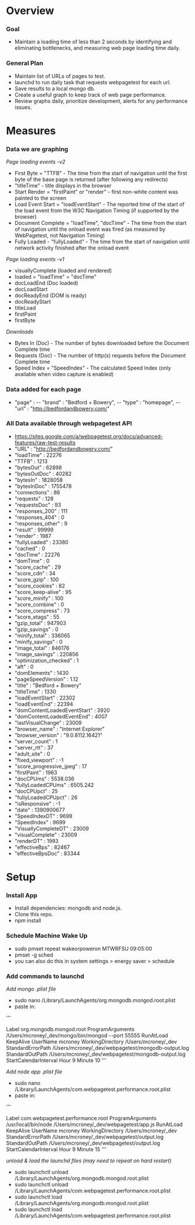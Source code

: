 # Overview

### Goal
- Maintain a loading time of less than 2 seconds by identifying and eliminating bottlenecks, and measuring web page loading time daily.

### General Plan
- Maintain list of URLs of pages to test.
- launchd to run daily task that requests webpagetest for each url.
- Save results to a local mongo db.
- Create a useful graph to keep track of web page performance.
- Review graphs daily, prioritize development, alerts for any performance issues.

# Measures

### Data we are graphing

*Page loading events -v2*
- First Byte = "TTFB" - The time from the start of navigation until the first byte of the base page is returned (after following any redirects)
- "titleTime" - title displays in the browser
- Start Render = "firstPaint" or "render" - first non-white content was painted to the screen
- Load Event Start = "loadEventStart" - The reported time of the start of the load event from the W3C Navigation Timing (if supported by the browser)
- Document Complete = "loadTime", "docTime" - The time from the start of navigation until the onload event was fired (as measured by WebPagetest, not Navigation Timing)
- Fully Loaded - "fullyLoaded" - The time from the start of navigation until network activity finished after the onload event

*Page loading events -v1*
- visuallyComplete (loaded and rendered)
- loaded = "loadTime" = "docTime"
- docLoadEnd (Doc loaded)
- docLoadStart
- docReadyEnd (DOM is ready)
- docReadyStart
- titleLoad
- firstPaint
- firstByte

*Downloads*
- Bytes In (Doc) - The number of bytes downloaded before the Document Complete time
- Requests (Doc) - The number of http(s) requests before the Document Complete time
- Speed Index = "SpeedIndex" - The calculated Speed Index (only available when video capture is enabled)

### Data added for each page
- "page" :
-- "brand" : "Bedford + Bowery",
-- "type" : "homepage",
-- "url" : "http://bedfordandbowery.com/"

### All Data available through webpagetest API
- https://sites.google.com/a/webpagetest.org/docs/advanced-features/raw-test-results
- "URL" : "http://bedfordandbowery.com/"
- "loadTime" : 22276
- "TTFB" : 1213
- "bytesOut" : 62898
- "bytesOutDoc" : 40282
- "bytesIn" : 1828058
- "bytesInDoc" : 1755478
- "connections" : 86
- "requests" : 128
- "requestsDoc" : 93
- "responses_200" : 111
- "responses_404" : 0
- "responses_other" : 9
- "result" : 99999
- "render" : 1987
- "fullyLoaded" : 23380
- "cached" : 0
- "docTime" : 22276
- "domTime" : 0
- "score_cache" : 29
- "score_cdn" : 34
- "score_gzip" : 100
- "score_cookies" : 82
- "score_keep-alive" : 95
- "score_minify" : 100
- "score_combine" : 0
- "score_compress" : 73
- "score_etags" : 55
- "gzip_total" : 947903
- "gzip_savings" : 0
- "minify_total" : 336065
- "minify_savings" : 0
- "image_total" : 846176
- "image_savings" : 220856
- "optimization_checked" : 1
- "aft" : 0
- "domElements" : 1430
- "pageSpeedVersion" : 1.12
- "title" : "Bedford + Bowery"
- "titleTime" : 1330
- "loadEventStart" : 22302
- "loadEventEnd" : 22394
- "domContentLoadedEventStart" : 3920
- "domContentLoadedEventEnd" : 4007
- "lastVisualChange" : 23009
- "browser_name" : "Internet Explorer"
- "browser_version" : "9.0.8112.16421"
- "server_count" : 1
- "server_rtt" : 37
- "adult_site" : 0
- "fixed_viewport" : -1
- "score_progressive_jpeg" : 17
- "firstPaint" : 1963
- "docCPUms" : 5538.036
- "fullyLoadedCPUms" : 6505.242
- "docCPUpct" : 25
- "fullyLoadedCPUpct" : 26
- "isResponsive" : -1
- "date" : 1390900677
- "SpeedIndexDT" : 9699
- "SpeedIndex" : 9699
- "VisuallyCompleteDT" : 23009
- "visualComplete" : 23009
- "renderDT" : 1993
- "effectiveBps" : 82467
- "effectiveBpsDoc" : 83344

# Setup

### Install App
- Install dependencies: mongodb and node.js.
- Clone this repo.
- npm install

### Schedule Machine Wake Up
- sudo pmset repeat wakeorpoweron MTWRFSU 09:05:00
- pmset -g sched
- you can also do this in system settings > energy saver > schedule

### Add commands to launchd

*Add mongo .plist file*
- sudo nano /Library/LaunchAgents/org.mongodb.mongod.root.plist
- paste in:

'''
<?xml version="1.0" encoding="UTF-8"?>
<!DOCTYPE plist PUBLIC "-//Apple//DTD PLIST 1.0//EN" "http://www.apple.com/DTDs/PropertyList-1.0.dtd">
<plist version="1.0">
<dict>
  <key>Label</key>
  <string>org.mongodb.mongod.root</string>
  <key>ProgramArguments</key>
  <array>
    <string>/Users/mcroney/_dev/mongo/bin/mongod</string>
    <string>--port</string>
    <string>55555</string>
  </array>
  <key>RunAtLoad</key>
  <false/>
  <key>KeepAlive</key>
  <false/>
  <key>UserName</key>
  <string>mcroney</string>
  <key>WorkingDirectory</key>
  <string>/Users/mcroney/_dev</string>
  <key>StandardErrorPath</key>
  <string>/Users/mcroney/_dev/webpagetest/mongodb-output.log</string>
  <key>StandardOutPath</key>
  <string>/Users/mcroney/_dev/webpagetest/mongodb-output.log</string>
  <key>StartCalendarInterval</key>
  <dict>
    <key>Hour</key>
    <integer>9</integer>
    <key>Minute</key>
    <integer>10</integer>
  </dict>
</dict>
</plist>
'''

*Add node app .plist file*
- sudo nano /Library/LaunchAgents/com.webpagetest.performance.root.plist
- paste in:

'''
<?xml version="1.0" encoding="UTF-8"?>
<!DOCTYPE plist PUBLIC "-//Apple//DTD PLIST 1.0//EN" "http://www.apple.com/DTDs/PropertyList-1.0.dtd">
<plist version="1.0">
<dict>
  <key>Label</key>
  <string>com.webpagetest.performance.root</string>
  <key>ProgramArguments</key>
  <array>
    <string>/usr/local/bin/node</string>
    <string>/Users/mcroney/_dev/webpagetest/app.js</string>
  </array>
  <key>RunAtLoad</key>
  <false/>
  <key>KeepAlive</key>
  <false/>
  <key>UserName</key>
  <string>mcroney</string>
  <key>WorkingDirectory</key>
  <string>/Users/mcroney/_dev</string>
  <key>StandardErrorPath</key>
  <string>/Users/mcroney/_dev/webpagetest/output.log</string>
  <key>StandardOutPath</key>
  <string>/Users/mcroney/_dev/webpagetest/output.log</string>
  <key>StartCalendarInterval</key>
  <dict>
    <key>Hour</key>
    <integer>9</integer>
    <key>Minute</key>
    <integer>15</integer>
  </dict>
</dict>
</plist>
'''

*unload & load the launchd files (may need to repeat on hard restart)*
- sudo launchctl unload /Library/LaunchAgents/org.mongodb.mongod.root.plist
- sudo launchctl unload /Library/LaunchAgents/com.webpagetest.performance.root.plist
- sudo launchctl load /Library/LaunchAgents/org.mongodb.mongod.root.plist
- sudo launchctl load /Library/LaunchAgents/com.webpagetest.performance.root.plist
